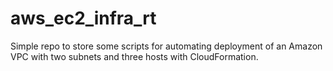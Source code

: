 # aws_ec2_infra_rt
Simple repo to store some scripts for automating deployment of an Amazon VPC with two subnets and three hosts with CloudFormation.
